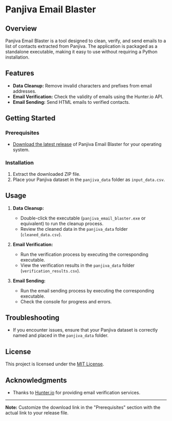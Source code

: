 # Panjiva Email Blaster

## Overview

Panjiva Email Blaster is a tool designed to clean, verify, and send emails to a list of contacts extracted from Panjiva. The application is packaged as a standalone executable, making it easy to use without requiring a Python installation.

## Features

- **Data Cleanup:** Remove invalid characters and prefixes from email addresses.
- **Email Verification:** Check the validity of emails using the Hunter.io API.
- **Email Sending:** Send HTML emails to verified contacts.

## Getting Started

### Prerequisites

- [Download the latest release](#) of Panjiva Email Blaster for your operating system.

### Installation

1. Extract the downloaded ZIP file.
2. Place your Panjiva dataset in the `panjiva_data` folder as `input_data.csv`.

## Usage

1. **Data Cleanup:**
   - Double-click the executable (`panjiva_email_blaster.exe` or equivalent) to run the cleanup process.
   - Review the cleaned data in the `panjiva_data` folder (`cleaned_data.csv`).

2. **Email Verification:**
   - Run the verification process by executing the corresponding executable.
   - View the verification results in the `panjiva_data` folder (`verification_results.csv`).

3. **Email Sending:**
   - Run the email sending process by executing the corresponding executable.
   - Check the console for progress and errors.

## Troubleshooting

- If you encounter issues, ensure that your Panjiva dataset is correctly named and placed in the `panjiva_data` folder.

## License

This project is licensed under the [MIT License](LICENSE).

## Acknowledgments

- Thanks to [Hunter.io](https://hunter.io/) for providing email verification services.

---

**Note:** Customize the download link in the "Prerequisites" section with the actual link to your release file.
